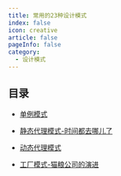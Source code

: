 ```yaml
---
title: 常用的23种设计模式
index: false
icon: creative
article: false
pageInfo: false
category:
  - 设计模式
---
```


## 目录

- [单例模式](单例模式.md)

- [静态代理模式-时间都去哪儿了](静态代理模式.md)

- [动态代理模式](动态代理模式.md)

- [工厂模式-猫粮公司的演进](工厂模式.md)
